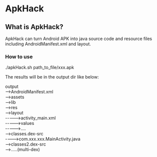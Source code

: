 # ApkHack

## What is ApkHack?

ApkHack can turn Android APK into java source code and resource files including AndroidManifest.xml and layout.

### How to use
./apkHack.sh path_to_file/xxx.apk

The results will be in the output dir like below:

output  
-->AndroidManifest.xml  
-->assets  
-->lib  
-->res  
-->layout  
----->activity_main.xml  
----->values  
----->....  
-->classes.dex-src  
---->com.xxx.xxx.MainActivity.java  
-->classes2.dex-src  
-->.....(multi-dex)  
